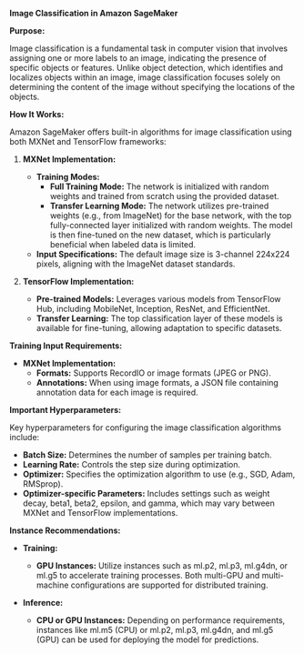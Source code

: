 **Image Classification in Amazon SageMaker**

**Purpose:**

Image classification is a fundamental task in computer vision that involves assigning one or more labels to an image, indicating the presence of specific objects or features. Unlike object detection, which identifies and localizes objects within an image, image classification focuses solely on determining the content of the image without specifying the locations of the objects.

**How It Works:**

Amazon SageMaker offers built-in algorithms for image classification using both MXNet and TensorFlow frameworks:

1. **MXNet Implementation:**

   - **Training Modes:**
     - **Full Training Mode:** The network is initialized with random weights and trained from scratch using the provided dataset.
     - **Transfer Learning Mode:** The network utilizes pre-trained weights (e.g., from ImageNet) for the base network, with the top fully-connected layer initialized with random weights. The model is then fine-tuned on the new dataset, which is particularly beneficial when labeled data is limited.
   - **Input Specifications:** The default image size is 3-channel 224x224 pixels, aligning with the ImageNet dataset standards.

2. **TensorFlow Implementation:**
   - **Pre-trained Models:** Leverages various models from TensorFlow Hub, including MobileNet, Inception, ResNet, and EfficientNet.
   - **Transfer Learning:** The top classification layer of these models is available for fine-tuning, allowing adaptation to specific datasets.

**Training Input Requirements:**

- **MXNet Implementation:**
  - **Formats:** Supports RecordIO or image formats (JPEG or PNG).
  - **Annotations:** When using image formats, a JSON file containing annotation data for each image is required.

**Important Hyperparameters:**

Key hyperparameters for configuring the image classification algorithms include:

- **Batch Size:** Determines the number of samples per training batch.
- **Learning Rate:** Controls the step size during optimization.
- **Optimizer:** Specifies the optimization algorithm to use (e.g., SGD, Adam, RMSprop).
- **Optimizer-specific Parameters:** Includes settings such as weight decay, beta1, beta2, epsilon, and gamma, which may vary between MXNet and TensorFlow implementations.

**Instance Recommendations:**

- **Training:**

  - **GPU Instances:** Utilize instances such as ml.p2, ml.p3, ml.g4dn, or ml.g5 to accelerate training processes. Both multi-GPU and multi-machine configurations are supported for distributed training.

- **Inference:**
  - **CPU or GPU Instances:** Depending on performance requirements, instances like ml.m5 (CPU) or ml.p2, ml.p3, ml.g4dn, and ml.g5 (GPU) can be used for deploying the model for predictions.
